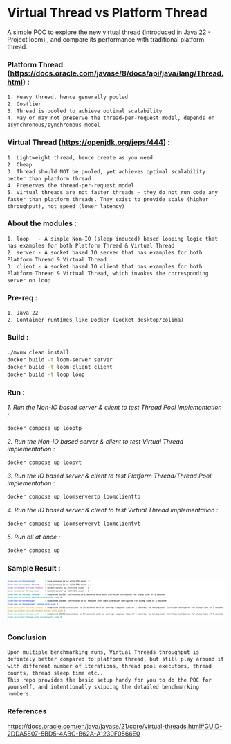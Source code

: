 # Virtual Thread vs Platform Thread

A simple POC to explore the new virtual thread (introduced in Java 22 - Project loom) , and compare its performance with traditional platform thread.

### Platform Thread (https://docs.oracle.com/javase/8/docs/api/java/lang/Thread.html) :
    1. Heavy thread, hence generally pooled
    2. Costlier
    3. Thread is pooled to achieve optimal scalability
    4. May or may not preserve the thread-per-request model, depends on asynchronous/synchronous model

### Virtual Thread (https://openjdk.org/jeps/444) :
    1. Lightweight thread, hence create as you need
    2. Cheap
    3. Thread should NOT be pooled, yet achieves optimal scalability better than platform thread
    4. Preserves the thread-per-request model
    5. Virtual threads are not faster threads — they do not run code any faster than platform threads. They exist to provide scale (higher throughput), not speed (lower latency)

### About the modules :
    1. loop   - A simple Non-IO (sleep induced) based looping logic that has examples for both Platform Thread & Virtual Thread 
    2. server - A socket based IO server that has examples for both Platform Thread & Virtual Thread
    3. client - A socket based IO client that has examples for both Platform Thread & Virtual Thread, which invokes the corresponding server on loop

### Pre-req :
    1. Java 22
    2. Container runtimes like Docker (Docket desktop/colima)

### Build :
``` bash
./mvnw clean install
docker build -t loom-server server
docker build -t loom-client client
docker build -t loop loop
```
### Run :
_1. Run the Non-IO based server & client to test Thread Pool implementation :_
``` bash
docker compose up looptp 
```
_2. Run the Non-IO based server & client to test Virtual Thread implementation :_
``` bash
docker compose up loopvt
```
_3. Run the IO based server & client to test Platform Thread/Thread Pool implementation :_
``` bash
docker compose up loomservertp loomclienttp
```
_4. Run the IO based server & client to test Virtual Thread implementation :_
``` bash
docker compose up loomservervt loomclientvt 
```
_5. Run all at once :_
``` bash
docker compose up
```

### Sample Result :
![img.png](perf_nums.png)
### Conclusion
    Upon multiple benchmarking runs, Virtual Threads throughput is defintely better compared to platform thread, but still play around it with different number of iterations, thread pool executors, thread counts, thread sleep time etc..
    This repo provides the basic setup handy for you to do the POC for yourself, and intentionally skipping the detailed benchmarking numbers.


### References
https://docs.oracle.com/en/java/javase/21/core/virtual-threads.html#GUID-2DDA5807-5BD5-4ABC-B62A-A1230F0566E0

